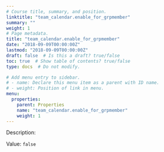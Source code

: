 ```yaml
---
# Course title, summary, and position.
linktitle: "team_calendar.enable_for_grpmember"
summary: ""
weight: 1
# Page metadata.
title: "team_calendar.enable_for_grpmember"
date: "2018-09-09T00:00:00Z"
lastmod: "2018-09-09T00:00:00Z"
draft: false  # Is this a draft? true/false
toc: true  # Show table of contents? true/false
type: docs  # Do not modify.

# Add menu entry to sidebar.
# - name: Declare this menu item as a parent with ID name.
# - weight: Position of link in menu.
menu:
  properties:
    parent: Properties
    name: "team_calendar.enable_for_grpmember"
    weight: 1
---
```


Description: 


Value: `false`